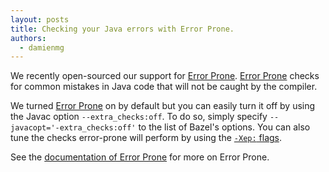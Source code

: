 ```yaml
---
layout: posts
title: Checking your Java errors with Error Prone.
authors:
  - damienmg
---
```


We recently open-sourced our support for [Error Prone](http://errorprone.info).
[Error Prone](http://errorprone.info) checks for common mistakes in Java code
that will not be caught by the compiler.

We turned [Error Prone](http://errorprone.info) on by default but you can
easily turn it off by using the Javac option `--extra_checks:off`. To do so,
simply specify `--javacopt='-extra_checks:off'` to the list of Bazel's options.
You can also tune the checks error-prone will perform by using the
[`-Xep:` flags](http://errorprone.info/docs/flags).

See the [documentation of Error Prone](http://errorprone.info/docs/installation) for more
on Error Prone.
